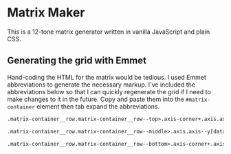 # Matrix Maker

This is a 12-tone matrix generator written in vanilla JavaScript and plain CSS.

## Generating the grid with Emmet

Hand-coding the HTML for the matrix would be tedious. I used Emmet abbreviations to generate the necessary markup. I've included the abbreviations below so that I can quickly regenerate the grid if I need to make changes to it in the future. Copy and paste them into the `#matrix-container` element then tab expand the abbreviations.

```txt
.matrix-container__row.matrix-container__row--top>.axis-corner+.axis.axis--x[data-axis="I"]>.axis-cell[data-axis-cell="$@0"]*12^.axis-corner

.matrix-container__row.matrix-container__row--middle>.axis.axis--y[data-axis="P"]>.axis-cell[data-axis-cell="$@0"]*12^.matrix-rows#matrix-rows>(.matrix-row[data-matrix-row="$@0"]*12>.matrix-cell[data-matrix-cell-column="$@0"]*12)^.axis.axis--y[data-axis="R"]>.axis-cell[data-axis-cell="$@0"]*12

.matrix-container__row.matrix-container__row--bottom>.axis-corner+.axis.axis--x[data-axis="RI"]>.axis-cell[data-axis-cell="$@0"]*12^.axis-corner
```
